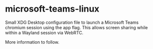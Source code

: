 # microsoft-teams-linux
Small XDG Desktop configuration file to launch a Microsoft Teams chromium 
session using the app flag. This allows screen sharing while within a Wayland
session via WebRTC. 

More information to follow.
